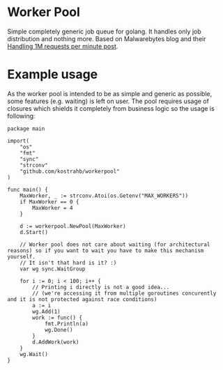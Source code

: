 # Worker Pool
Simple completely generic job queue for golang. It handles only job distribution and nothing more. Based on Malwarebytes blog and their [Handling 1M requests per minute post](http://marcio.io/2015/07/handling-1-million-requests-per-minute-with-golang/).

# Example usage

As the worker pool is intended to be as simple and generic as possible, some features (e.g. waiting) is left on user.
The pool requires usage of closures which shields it completely from business logic so the usage is following:

```golang
package main

import(
	"os"
	"fmt"
	"sync"
	"strconv"
	"github.com/kostrahb/workerpool"
)

func main() {
	MaxWorker, _ := strconv.Atoi(os.Getenv("MAX_WORKERS"))
	if MaxWorker == 0 {
		MaxWorker = 4
	}

	d := workerpool.NewPool(MaxWorker)
	d.Start()

	// Worker pool does not care about waiting (for architectural reasons) so if you want to wait you have to make this mechanism yourself.
	// It isn't that hard is it? :)
	var wg sync.WaitGroup

	for i := 0; i < 100; i++ {
		// Printing i directly is not a good idea...
		// (we're accessing it from multiple goroutines concurently and it is not protected against race conditions)
		a := i
		wg.Add(1)
		work := func() {
			fmt.Println(a)
			wg.Done()
		}
		d.AddWork(work)
	}
	wg.Wait()
}
```
